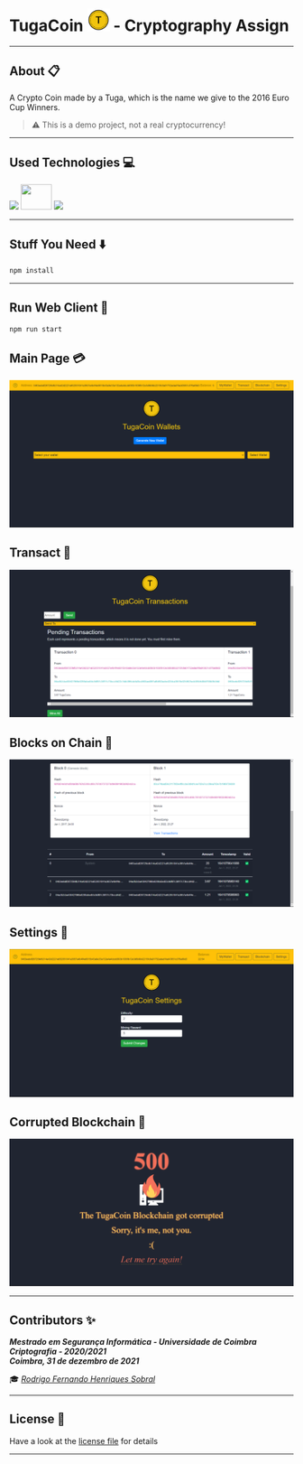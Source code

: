 # TugaCoin <img width="40" height="40" src="src/tugacoin.svg"> - Cryptography Assign

___

##    About :clipboard:
A Crypto Coin made by a Tuga, which is the name we give to the 2016 Euro Cup Winners.

> ⚠️
> This is a demo project, not a real cryptocurrency!

___

## Used Technologies :computer:

<img src="https://img.icons8.com/fluency/48/000000/node-js.png"/>
<img width="55" height="45" src="https://upload.wikimedia.org/wikipedia/commons/b/b2/Bootstrap_logo.svg">
<img src="https://img.icons8.com/fluency/48/000000/visual-studio-code-2019.png"/>

___

##    Stuff You Need :arrow_down:

```bash
npm install
```

___

##    Run Web Client :running:

```bash
npm run start
```

##    Main Page :credit_card:

![Main Page](screenshots/main_page.png)

##    Transact :money_with_wings:


![Transactions Pages](screenshots/transactions_page.png)

##    Blocks on Chain :link:

![Blockchain Page](screenshots/blockchain_page.png)

##    Settings :wrench:

![Settings Page](screenshots/settings_page.png)

##    Corrupted Blockchain :rotating_light:

![Error Page](screenshots/error_page.png)

___

## **Contributors** :sparkles:

<html><i><b> Mestrado em Segurança Informática - Universidade de Coimbra<br>
Criptografia - 2020/2021 <br>
Coimbra, 31 de dezembro de 2021
</b></i></html>

:mortar_board: *[Rodrigo Fernando Henriques Sobral](https://github.com/RodrigoSobral2000)*

___

## License :link:
Have a look at the [license file](../LICENSE) for details
___
